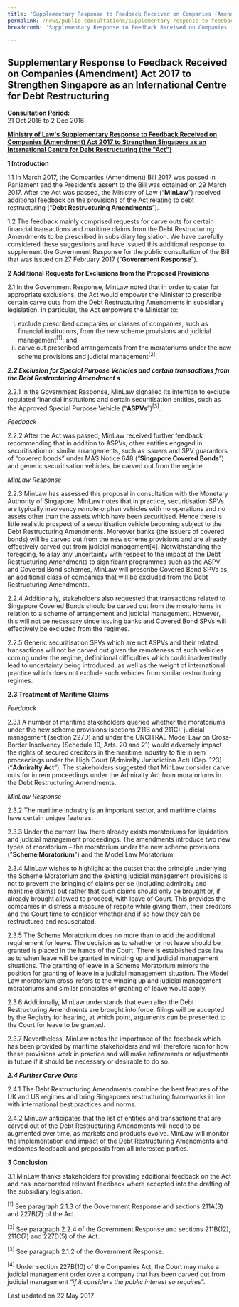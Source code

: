```yaml
---
title: 'Supplementary Response to Feedback Received on Companies (Amendment) Act 2017 to Strengthen Singapore as an International Centre for Debt Restructuring'
permalink: /news/public-consultations/supplementary-response-to-feedback-received-on-companies--amendm/
breadcrumb: 'Supplementary Response to Feedback Received on Companies (Amendment) Act 2017 to Strengthen Singapore as an International Centre for Debt Restructuring'

---
```



Supplementary Response to Feedback Received on Companies (Amendment) Act 2017 to Strengthen Singapore as an International Centre for Debt Restructuring
---

**Consultation Period:**  
21 Oct 2016 to 2 Dec 2016

<b><u>Ministry of Law's Supplementary Response to Feedback Received on Companies (Amendment) Act 2017 to Strengthen Singapore as an International Centre for Debt Restructuring (the "Act")</u></b>

**1 Introduction**

1.1 In March 2017, the Companies (Amendment) Bill 2017 was passed in Parliament and the President’s assent to the Bill was obtained on 29 March 2017. After the Act was passed, the Ministry of Law (“**MinLaw**”) received additional feedback on the provisions of the Act relating to debt restructuring (“**Debt Restructuring Amendments**”). 

1.2 The feedback mainly comprised requests for carve outs for certain financial transactions and maritime claims from the Debt Restructuring Amendments to be prescribed in subsidiary legislation. We have carefully considered these suggestions and have issued this additional response to supplement the Government Response for the public consultation of the Bill that was issued on 27 February 2017 (“**Government Response**”).

**2 Additional Requests for Exclusions from the Proposed Provisions**

2.1 In the Government Response, MinLaw noted that in order to cater for appropriate exclusions, the Act would empower the Minister to prescribe certain carve outs from the Debt Restructuring Amendments in subsidiary legislation. In particular, the Act empowers the Minister to:

<ol style="list-style-type: lower-roman">
  <li>exclude prescribed companies or classes of companies, such as financial institutions, from the new scheme provisions and judicial management<sup>[1]</sup>; and</li>
  <li>carve out prescribed arrangements from the moratoriums under the new scheme provisions and judicial management<sup>[2]</sup>.</li>
</ol>

***2.2 Exclusion for Special Purpose Vehicles and certain transactions from the Debt Restructuring Amendment s***

2.2.1 In the Government Response, MinLaw signalled its intention to exclude regulated financial institutions and certain securitisation entities, such as the Approved Special Purpose Vehicle (“**ASPVs**”)<sup>[3]</sup>.

*Feedback*

2.2.2 After the Act was passed, MinLaw received further feedback recommending that in addition to ASPVs, other entities engaged in securitisation or similar arrangements, such as issuers and SPV guarantors of “covered bonds” under MAS Notice 648 (“**Singapore Covered Bonds**”) and generic securitisation vehicles, be carved out from the regime.  

*MinLaw Response*

2.2.3 MinLaw has assessed this proposal in consultation with the Monetary Authority of Singapore. MinLaw notes that in practice, securitisation SPVs are typically insolvency remote orphan vehicles with no operations and no assets other than the assets which have been securitised. Hence there is little realistic prospect of a securitisation vehicle becoming subject to the Debt Restructuring Amendments. Moreover banks (the issuers of covered bonds) will be carved out from the new scheme provisions and are already effectively carved out from judicial management[4]. Notwithstanding the foregoing, to allay any uncertainty with respect to the impact of the Debt Restructuring Amendments to significant programmes such as the ASPV and Covered Bond schemes, MinLaw will prescribe Covered Bond SPVs as an additional class of companies that will be excluded from the Debt Restructuring Amendments.

2.2.4 Additionally, stakeholders also requested that transactions related to Singapore Covered Bonds should be carved out from the moratoriums in relation to a scheme of arrangement and judicial management. However, this will not be necessary since issuing banks and Covered Bond SPVs will effectively be excluded from the regimes.   

2.2.5 Generic securitisation SPVs which are not ASPVs and their related transactions will not be carved out given the remoteness of such vehicles coming under the regime, definitional difficulties which could inadvertently lead to uncertainty being introduced, as well as the weight of international practice which does not exclude such vehicles from similar restructuring regimes.

**2.3 Treatment of Maritime Claims**

*Feedback*

2.3.1 A number of maritime stakeholders queried whether the moratoriums under the new scheme provisions (sections 211B and 211C), judicial management (section 227D) and under the UNCITRAL Model Law on Cross-Border Insolvency (Schedule 10, Arts. 20 and 21) would adversely impact the rights of secured creditors in the maritime industry to file in rem proceedings under the High Court (Admiralty Jurisdiction Act) (Cap. 123) (“**Admiralty Act**”). The stakeholders suggested that MinLaw consider carve outs for in rem proceedings under the Admiralty Act from moratoriums in the Debt Restructuring Amendments.

*MinLaw Response*

2.3.2 The maritime industry is an important sector, and maritime claims have certain unique features.

2.3.3 Under the current law there already exists moratoriums for liquidation and judicial management proceedings. The amendments introduce two new types of moratorium – the moratorium under the new scheme provisions ("**Scheme Moratorium**") and the Model Law Moratorium.

2.3.4 MinLaw wishes to highlight at the outset that the principle underlying the Scheme Moratorium and the existing judicial management provisions is not to prevent the bringing of claims per se (including admiralty and maritime claims) but rather that such claims should only be brought or, if already brought allowed to proceed, with leave of Court. This provides the companies in distress a measure of respite while giving them, their creditors and the Court time to consider whether and if so how they can be restructured and resuscitated.

2.3.5 The Scheme Moratorium does no more than to add the additional requirement for leave. The decision as to whether or not leave should be granted is placed in the hands of the Court. There is established case law as to when leave will be granted in winding up and judicial management situations. The granting of leave in a Scheme Moratorium mirrors the position for granting of leave in a judicial management situation. The Model Law moratorium cross-refers to the winding up and judicial management moratoriums and similar principles of granting of leave would apply.

2.3.6 Additionally, MinLaw understands that even after the Debt Restructuring Amendments are brought into force, filings will be accepted by the Registry for hearing, at which point, arguments can be presented to the Court for leave to be granted.

2.3.7 Nevertheless, MinLaw notes the importance of the feedback which has been provided by maritime stakeholders and will therefore monitor how these provisions work in practice and will make refinements or adjustments in future if it should be necessary or desirable to do so.

***2.4 Further Carve Outs***

2.4.1 The Debt Restructuring Amendments combine the best features of the UK and US regimes and bring Singapore’s restructuring frameworks in line with international best practices and norms.

2.4.2 MinLaw anticipates that the list of entities and transactions that are carved out of the Debt Restructuring Amendments will need to be augmented over time, as markets and products evolve. MinLaw will monitor the implementation and impact of the Debt Restructuring Amendments and welcomes feedback and proposals from all interested parties. 

**3 Conclusion**

3.1 MinLaw thanks stakeholders for providing additional feedback on the Act and has incorporated relevant feedback where accepted into the drafting of the subsidiary legislation.

<sup>[1]</sup> See paragraph 2.1.3 of the Government Response and sections 211A(3) and 227B(7) of the Act.

<sup>[2]</sup> See paragraph 2.2.4 of the Government Response and sections 211B(12), 211C(7) and 227D(5) of the Act.

<sup>[3]</sup> See paragraph 2.1.2 of the Government Response.

<sup>[4]</sup> Under section 227B(10) of the Companies Act, the Court may make a judicial management order over a company that has been carved out from judicial management “*if it considers the public interest so requires*”.

<p class="right-side-updated">Last updated on 22 May 2017</p>
